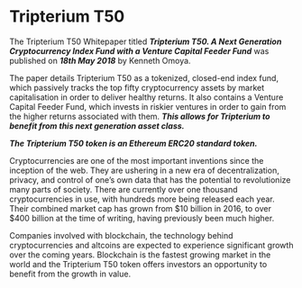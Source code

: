 # Tripterium T50
The Tripterium T50 Whitepaper titled **_Tripterium T50. A Next Generation Cryptocurrency Index Fund with a Venture Capital Feeder Fund_** was published on **_18th May 2018_** by Kenneth Omoya.

The paper details Tripterium T50 as a tokenized, closed-end index fund, which passively tracks the top fifty cryptocurrency assets by market capitalisation in order to deliver healthy returns. It also contains a Venture Capital Feeder Fund, which invests in riskier ventures in order to gain from the higher returns associated with them. **_This allows for Tripterium to benefit from this next generation asset class._**

**_The Tripterium T50 token is an Ethereum ERC20 standard token._**

Cryptocurrencies are one of the most important inventions since the inception of the web. They are ushering in a new era of decentralization, privacy, and control of one’s own data that has the potential to revolutionize many parts of society. There are currently over one thousand cryptocurrencies in use, with hundreds more being released each year. Their combined market cap has grown from $10 billion in 2016, to over $400 billion at the time of writing, having previously been much higher.

Companies involved with blockchain, the technology behind cryptocurrencies and altcoins are expected to experience significant growth over the coming years. Blockchain is the fastest growing market in the world and the Tripterium T50 token offers investors an opportunity to benefit from the growth in value.
